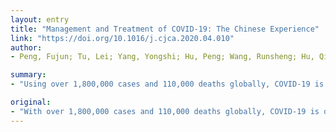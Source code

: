 ```yaml
---
layout: entry
title: "Management and Treatment of COVID-19: The Chinese Experience"
link: "https://doi.org/10.1016/j.cjca.2020.04.010"
author:
- Peng, Fujun; Tu, Lei; Yang, Yongshi; Hu, Peng; Wang, Runsheng; Hu, Qinyong; Cao, Feng; Jiang, Taijiao; Sun, Jinlyu; Xu, Guogang; Chang, Christopher

summary:
- "Using over 1,800,000 cases and 110,000 deaths globally, COVID-19 is one of worst infectious disease outbreaks in history. The objective of this paper is to critically review the available evidence regarding the lessons learned from the Chinese experience. In addition, aggressive quarantine measures included the complete isolation of Wuhan and then later Hebei and the rest of the country. Other measures included construction of two new hospitals and establishment of Fangcang shelter hospitals."

original:
- "With over 1,800,000 cases and 110,000 deaths globally, COVID-19 is one of worst infectious disease outbreaks in history. The objective of this paper is to critically review the available evidence regarding the lessons learned from the Chinese experience regarding COVID-19 prevention and management. The steps that have led to a near disappearance of new cases in China included rapid sequencing of the virus to establish testing kits which allowed tracking of infected persons in and out of Wuhan. In addition, aggressive quarantine measures included the complete isolation of Wuhan and then later Hebei and the rest of the country, as well as closure of all schools and non-essential businesses. Other measures included the rapid construction of two new hospitals and the establishment of Fangcang shelter hospitals. In the absence of a vaccine, the management of COVID-19 included antivirals, high flow oxygen, mechanical ventilation, corticosteroids, hydroxychloroquine, tocilizumab, interferons, intravenous immunoglobulin and convalescent plasma infusions. These measures appeared to provide only moderate success. While some measures have been supported by weak descriptive data, their effectiveness is still unclear pending well-controlled clinical trials. In the end, it was the enforcement of drastic quarantine measures that stopped SARS-CoV-2 from spreading. The earlier the implementation, the less likely resources will be depleted. The most critical factors in stopping a pandemic are early recognition of infected individuals, carriers and contacts, and early implementation of quarantine measures with an organized, proactive and unified strategy at a national level. Delays result in significantly higher death tolls."
---
```


